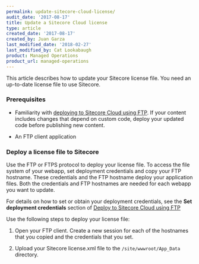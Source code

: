 ```yaml
---
permalink: update-sitecore-cloud-license/
audit_date: '2017-08-17'
title: Update a Sitecore Cloud license
type: article
created_date: '2017-08-17'
created_by: Juan Garza
last_modified_date: '2018-02-27'
last_modified_by: Cat Lookabaugh
product: Managed Operations
product_url: managed-operations
---
```


This article describes how to update your Sitecore license file. You need an
up-to-date license file to use Sitecore.

### Prerequisites

- Familiarity with
[deploying to Sitecore Cloud using FTP](/how-to/deploy-to-sitecore-cloud-using-ftp).
If your content includes changes that depend on custom code, deploy your
updated code before publishing new content.

- An FTP client application

### Deploy a license file to Sitecore

Use the FTP or FTPS protocol to deploy your license file. To access the file
system of your webapp, set deployment credentials and copy your
FTP hostname. These credentials and the FTP hostname deploy your application
files. Both the credentials and FTP hostnames are needed for each webapp you
want to update.

For details on how to set or obtain your deployment credentials, see the **Set
deployment credentials** section of
[Deploy to Sitecore Cloud using FTP](/how-to/deploy-to-sitecore-cloud-using-ftp)

Use the following steps to deploy your license file:

1. Open your FTP client. Create a new session for each of the hostnames that
you copied and the credentials that you set.

2. Upload your Sitecore license.xml file to the `/site/wwwroot/App_Data` directory.

